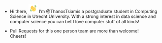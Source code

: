 - Hi there, <img src="https://raw.githubusercontent.com/ThanosTsiamis/ThanosTsiamis/main/resources/gifs/wave.gif" width="30px">
 I’m @ThanosTsiamis a postgraduate student in Computing Science in Utrecht University. With a strong interest in data science and computer science you can bet I love computer stuff of all kinds!
 
- Pull Requests for this one person team are more than welcome!\
Cheers!

<!---
ThanosTsiamis/ThanosTsiamis is a ✨ special ✨ repository because its `README.md` (this file) appears on your GitHub profile.
You can click the Preview link to take a look at your changes.
--->
